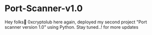 # Port-Scanner-v1.0
Hey folks👋 0xcryptolub here again, deployed my second project "Port scanner version 1.0" using Python. Stay tuned..! for more updates

